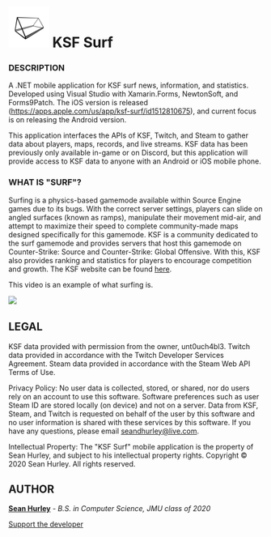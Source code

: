 # ![alt text](https://github.com/hurleysd/KSF_Surf/blob/master/KSF_Surf.iOS/Assets.xcassets/AppIcon.appiconset/Icon80.png "Title App Icon") KSF Surf

### DESCRIPTION
A .NET mobile application for KSF surf news, information, and statistics. Developed using Visual Studio with Xamarin.Forms, NewtonSoft, and Forms9Patch. The iOS version is released (https://apps.apple.com/us/app/ksf-surf/id1512810675), and current focus is on releasing the Android version.

This application interfaces the APIs of KSF, Twitch, and Steam to gather data about players, maps, records, and live streams. KSF data has been previously only available in-game or on Discord, but this application will provide access to KSF data to anyone with an Android or iOS mobile phone.

### WHAT IS "SURF"?

Surfing is a physics-based gamemode available within Source Engine games due to its bugs. With the correct server settings, players can slide on angled surfaces (known as ramps), manipulate their movement mid-air, and attempt to maximize their speed to complete community-made maps designed specifically for this gamemode. KSF is a community dedicated to the surf gamemode and provides servers that host this gamemode on Counter-Strike: Source and Counter-Strike: Global Offensive. With this, KSF also provides ranking and statistics for players to encourage competition and growth. The KSF website can be found [here](https://surftimer.com).

This video is an example of what surfing is. 

[![](http://img.youtube.com/vi/tn67W-nsi9M/0.jpg)](http://www.youtube.com/watch?v=tn67W-nsi9M "")

## LEGAL
KSF data provided with permission from the owner, unt0uch4bl3. Twitch data provided in accordance with the Twitch Developer Services Agreement. Steam data provided in accordance with the Steam Web API Terms of Use.

Privacy Policy: No user data is collected, stored, or shared, nor do users rely on an account to use this software. Software preferences such as user Steam ID are stored locally (on device) and not on a server. Data from KSF, Steam, and Twitch is requested on behalf of the user by this software and no user information is shared with these services by this software. If you have any questions, please email seandhurley@live.com.

Intellectual Property: The \"KSF Surf\" mobile application is the property of Sean Hurley, and subject to his intellectual property rights. Copyright © 2020 Sean Hurley. All rights reserved.

## AUTHOR
**[Sean Hurley](https://www.linkedin.com/in/sean-hurley-a147bb1a0/)** - *B.S. in Computer Science, JMU class of 2020* 

[Support the developer](https://paypal.me/ksfmobiledev)
